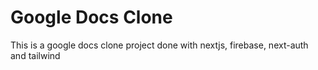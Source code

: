 # Google Docs Clone

This is a google docs clone project done with nextjs, firebase, next-auth and tailwind

